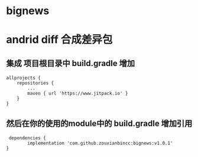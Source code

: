 # bignews
# andrid diff 合成差异包
## 集成 项目根目录中 build.gradle 增加
#### 
    allprojects {
		repositories {
			...
			maven { url 'https://www.jitpack.io' }
		}
	}
## 然后在你的使用的module中的 build.gradle 增加引用
####
     dependencies {
	        implementation 'com.github.zouxianbincc:bignews:v1.0.1'
	}
